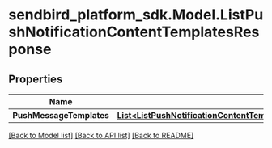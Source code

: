 
# sendbird_platform_sdk.Model.ListPushNotificationContentTemplatesResponse

## Properties

Name | Type | Description | Notes
------------ | ------------- | ------------- | -------------
**PushMessageTemplates** | [**List&lt;ListPushNotificationContentTemplatesResponsePushMessageTemplatesInner&gt;**](ListPushNotificationContentTemplatesResponsePushMessageTemplatesInner.md) |  | [optional] 

[[Back to Model list]](../README.md#documentation-for-models)
[[Back to API list]](../README.md#documentation-for-api-endpoints)
[[Back to README]](../README.md)

